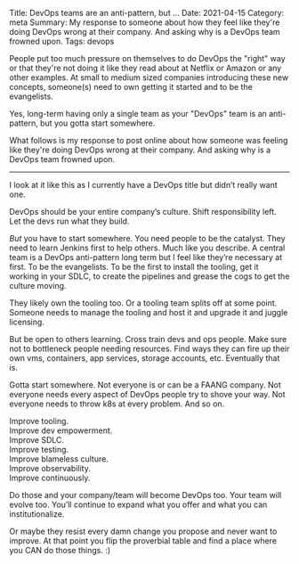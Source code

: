 Title: DevOps teams are an anti-pattern, but ...
Date: 2021-04-15
Category: meta
Summary: My response to someone about how they feel like they're doing DevOps wrong at their company. And asking why is a DevOps team frowned upon.
Tags: devops

People put too much pressure on themselves to do DevOps the "right" way or that they're not doing it like they read about at Netflix or Amazon or any other examples. At small to medium sized companies introducing these new concepts, someone(s) need to own getting it started and to be the evangelists.

Yes, long-term having only a single team as your "DevOps" team is an anti-pattern, but you gotta start somewhere. 

What follows is my response to post online about how someone was feeling like they're doing DevOps wrong at their company. And asking why is a DevOps team frowned upon.

---

I look at it like this as I currently have a DevOps title but didn’t really want one.

DevOps should be your entire company’s culture. Shift responsibility left. Let the devs run what they build.

*But* you have to start somewhere. You need people to be the catalyst. They need to learn Jenkins first to help others. Much like you describe. A central team is a DevOps anti-pattern long term but I feel like they’re necessary at first. To be the evangelists. To be the first to install the tooling, get it working in your SDLC, to create the pipelines and grease the cogs to get the culture moving.

They likely own the tooling too. Or a tooling team splits off at some point. Someone needs to manage the tooling and host it and upgrade it and juggle licensing.

But be open to others learning. Cross train devs and ops people. Make sure not to bottleneck people needing resources. Find ways they can fire up their own vms, containers, app services, storage accounts, etc. Eventually that is.

Gotta start somewhere. Not everyone is or can be a FAANG company. Not everyone needs every aspect of DevOps people try to shove your way. Not everyone needs to throw k8s at every problem. And so on.

Improve tooling.  
Improve dev empowerment.  
Improve SDLC.  
Improve testing.  
Improve blameless culture.  
Improve observability.  
Improve continuously.  

Do those and your company/team will become DevOps too. Your team will evolve too. You’ll continue to expand what you offer and what you can institutionalize.

Or maybe they resist every damn change you propose and never want to improve. At that point you flip the proverbial table and find a place where you CAN do those things. :)